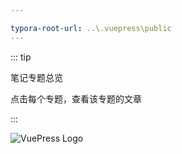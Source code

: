 ```yaml
---

typora-root-url: ..\.vuepress\public
---
```




::: tip 

笔记专题总览

点击每个专题，查看该专题的文章

:::

<img src="https://gitee.com/q10viking/PictureRepos/raw/master/images/202111270010151.png" alt="VuePress Logo">

